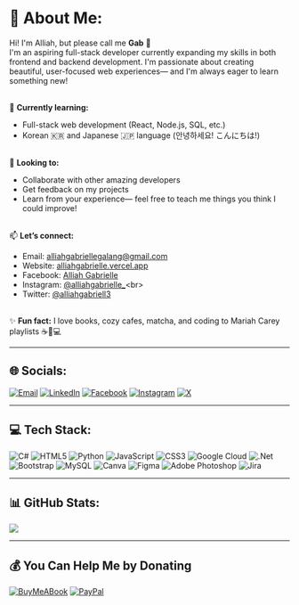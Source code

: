 # 💫 About Me:

Hi! I'm Alliah, but please call me **Gab** 🌸<br>
I'm an aspiring full-stack developer currently expanding my skills in both frontend and backend development. I'm passionate about creating beautiful, user-focused web experiences— and I'm always eager to learn something new!<br><br>

🌱 **Currently learning:**<br>
- Full-stack web development (React, Node.js, SQL, etc.)<br>
- Korean 🇰🇷 and Japanese 🇯🇵 language (안녕하세요! こんにちは!)<br><br>

🤝 **Looking to:**<br>
- Collaborate with other amazing developers<br>
- Get feedback on my projects<br>
- Learn from your experience— feel free to teach me things you think I could improve!<br><br>

📫 **Let’s connect:**<br>
- Email: alliahgabriellegalang@gmail.com<br>
- Website: [alliahgabrielle.vercel.app](https://alliahgabrielle.vercel.app/)<br>
- Facebook: [Alliah Gabrielle](https://facebook.com/alliahgabriell3)<br>
- Instagram: [@alliahgabrielle_](https://instagram.com/alliahgabrielle_)<br>
- Twitter: [@alliahgabriell3](https://twitter.com/alliahgabriell3)<br><br>

✨ **Fun fact:** I love books, cozy cafes, matcha, and coding to Mariah Carey playlists ☕📖💻<br>

---

## 🌐 Socials:

[![Email](https://img.shields.io/badge/Email-D14836?logo=gmail&logoColor=white)](mailto:alliahgabriellegalang@gmail.com)
[![LinkedIn](https://img.shields.io/badge/LinkedIn-%230077B5.svg?logo=linkedin&logoColor=white)](https://linkedin.com/in/alliahgalang)
[![Facebook](https://img.shields.io/badge/Facebook-%231877F2.svg?logo=Facebook&logoColor=white)](https://facebook.com/alliahgabriell3)
[![Instagram](https://img.shields.io/badge/Instagram-%23E4405F.svg?logo=Instagram&logoColor=white)](https://instagram.com/alliahgabrielle_)
[![X](https://img.shields.io/badge/X-black.svg?logo=X&logoColor=white)](https://x.com/alliahgabriell3)

---

## 💻 Tech Stack:

![C#](https://img.shields.io/badge/c%23-%23239120.svg?style=flat&logo=csharp&logoColor=white)
![HTML5](https://img.shields.io/badge/html5-%23E34F26.svg?style=flat&logo=html5&logoColor=white)
![Python](https://img.shields.io/badge/python-3670A0?style=flat&logo=python&logoColor=ffdd54)
![JavaScript](https://img.shields.io/badge/javascript-%23323330.svg?style=flat&logo=javascript&logoColor=%23F7DF1E)
![CSS3](https://img.shields.io/badge/css3-%231572B6.svg?style=flat&logo=css3&logoColor=white)
![Google Cloud](https://img.shields.io/badge/GoogleCloud-%234285F4.svg?style=flat&logo=google-cloud&logoColor=white)
![.Net](https://img.shields.io/badge/.NET-5C2D91?style=flat&logo=.net&logoColor=white)
![Bootstrap](https://img.shields.io/badge/bootstrap-%238511FA.svg?style=flat&logo=bootstrap&logoColor=white)
![MySQL](https://img.shields.io/badge/mysql-4479A1.svg?style=flat&logo=mysql&logoColor=white)
![Canva](https://img.shields.io/badge/Canva-%2300C4CC.svg?style=flat&logo=Canva&logoColor=white)
![Figma](https://img.shields.io/badge/figma-%23F24E1E.svg?style=flat&logo=figma&logoColor=white)
![Adobe Photoshop](https://img.shields.io/badge/adobe%20photoshop-%2331A8FF.svg?style=flat&logo=adobe%20photoshop&logoColor=white)
![Jira](https://img.shields.io/badge/jira-%230A0FFF.svg?style=flat&logo=jira&logoColor=white)

---

## 📊 GitHub Stats:

![](https://nirzak-streak-stats.vercel.app/?user=alliahgabrielle&theme=dark&hide_border=false)<br/>

---

## 💰 You Can Help Me by Donating

[![BuyMeABook](https://img.shields.io/badge/Buy%20Me%20a%20Book-ffdd00?style=for-the-badge&logo=buy-me-a-coffee&logoColor=black)](https://buymeacoffee.com/alliahgabrielle) 
[![PayPal](https://img.shields.io/badge/PayPal-00457C?style=for-the-badge&logo=paypal&logoColor=white)](https://paypal.me/iyahgabrielle)
